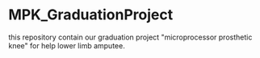 # MPK_GraduationProject
this repository contain our graduation project "microprocessor prosthetic knee" for help lower limb amputee.
